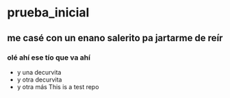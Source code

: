 # prueba_inicial
## me casé con un enano salerito pa jartarme de reír
### olé ahí ese tío que va ahí
* y una decurvita
* y otra decurvita
* y otra más
This is a test repo

